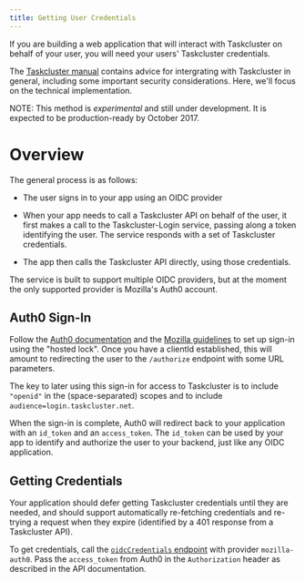 ```yaml
---
title: Getting User Credentials
---
```


If you are building a web application that will interact with Taskcluster on
behalf of your user, you will need your users' Taskcluster credentials.

The [Taskcluster manual](/manual/using/integration) contains advice for
intergrating with Taskcluster in general, including some important security
considerations.  Here, we'll focus on the technical implementation.

NOTE: This method is *experimental* and still under development.  It is
expected to be production-ready by October 2017.

# Overview

The general process is as follows:

 * The user signs in to your app using an OIDC provider

 * When your app needs to call a Taskcluster API on behalf of the user, it
   first makes a call to the Taskcluster-Login service, passing along a token
   identifying the user.  The service responds with a set of Taskcluster
   credentials.
 
 * The app then calls the Taskcluster API directly, using those credentials.

The service is built to support multiple OIDC providers, but at the moment the
only supported provider is Mozilla's Auth0 account.

## Auth0 Sign-In

Follow the [Auth0 documentation](https://auth0.com/docs) and the [Mozilla
guidelines](https://wiki.mozilla.org/Security/Guidelines/OpenID_connect) to set
up sign-in using the "hosted lock". Once you have a clientId established, this
will amount to redirecting the user to the `/authorize` endpoint with some
URL parameters.

The key to later using this sign-in for access to Taskcluster is to include
`"openid"` in the (space-separated) scopes and to include
`audience=login.taskcluster.net`.

When the sign-in is complete, Auth0 will redirect back to your application with
an `id_token` and an `access_token`. The `id_token` can be used by your app to
identify and authorize the user to your backend, just like any OIDC
application.

## Getting Credentials

Your application should defer getting Taskcluster credentials until they are
needed, and should support automatically re-fetching credentials and re-trying
a request when they expire (identified by a 401 response from a Taskcluster
API).

To get credentials, call the [`oidcCredentials`
endpoint](/reference/integrations/taskcluster-login/references/api#oidcCredentials)
with provider `mozilla-auth0`.  Pass the `access_token` from Auth0 in the
`Authorization` header as described in the API documentation.
